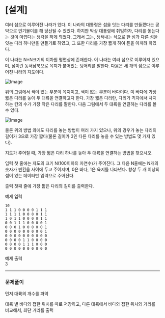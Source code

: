 # [설계]
여러 섬으로 이루어진 나라가 있다. 
이 나라의 대통령은 섬을 잇는 다리를 만들겠다는 공약으로 인기몰이를 해 당선될 수 있었다. 
하지만 막상 대통령에 취임하자, 다리를 놓는다는 것이 아깝다는 생각을 하게 되었다. 
그래서 그는, 생색내는 식으로 한 섬과 다른 섬을 잇는 다리 하나만을 만들기로 하였고, 
그 또한 다리를 가장 짧게 하여 돈을 아끼려 하였다.

이 나라는 N×N크기의 이차원 평면상에 존재한다. 
이 나라는 여러 섬으로 이루어져 있으며, 섬이란 동서남북으로 육지가 붙어있는 덩어리를 말한다. 
다음은 세 개의 섬으로 이루어진 나라의 지도이다.

![Image](https://github.com/user-attachments/assets/255521fa-a841-47d0-9418-f0d1e1a2403a)

위의 그림에서 색이 있는 부분이 육지이고, 
색이 없는 부분이 바다이다. 
이 바다에 가장 짧은 다리를 놓아 두 대륙을 연결하고자 한다. 
가장 짧은 다리란, 다리가 격자에서 차지하는 칸의 수가 가장 작은 다리를 말한다. 
다음 그림에서 두 대륙을 연결하는 다리를 볼 수 있다.

![Image](https://github.com/user-attachments/assets/9f2b0a69-ca92-4982-af58-cb7969f54cbf)

물론 위의 방법 외에도 다리를 놓는 방법이 여러 가지 있으나, 
위의 경우가 놓는 다리의 길이가 3으로 가장 짧다(물론 길이가 3인 다른 다리를 놓을 수 있는 방법도 몇 가지 있다).

지도가 주어질 때, 가장 짧은 다리 하나를 놓아 두 대륙을 연결하는 방법을 찾으시오.

입력
첫 줄에는 지도의 크기 N(100이하의 자연수)가 주어진다. 
그 다음 N줄에는 N개의 숫자가 빈칸을 사이에 두고 주어지며, 0은 바다, 1은 육지를 나타낸다. 
항상 두 개 이상의 섬이 있는 데이터만 입력으로 주어진다.

출력
첫째 줄에 가장 짧은 다리의 길이를 출력한다.

예제 입력
```
10
1 1 1 0 0 0 0 1 1 1  
1 1 1 1 0 0 0 0 1 1  
1 0 1 1 0 0 0 0 1 1  
0 0 1 1 1 0 0 0 0 1  
0 0 0 1 0 0 0 0 0 1
0 0 0 0 0 0 0 0 0 1
0 0 0 0 0 0 0 0 0 0
0 0 0 0 1 1 0 0 0 0
0 0 0 0 1 1 1 0 0 0
0 0 0 0 0 0 0 0 0 0
```

예제 출력  
3

---
### 문제풀이
먼저 대륙의 개수를 파악

대륙 별 바다와 접한 위치를 따로 저장하고, 다른 대륙에서 바다와 접한 위치와
거리를 비교해서, 최단 거리를 출력